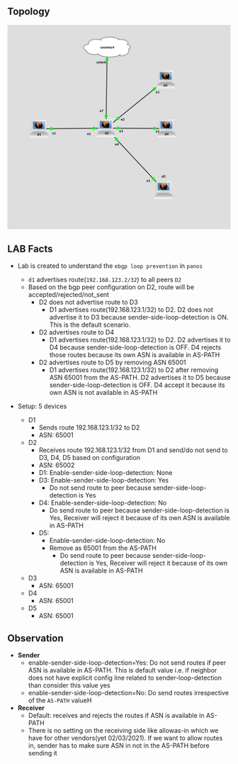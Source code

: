 ## Topology

![Topology](Topology.png)

## LAB Facts

- Lab is created to understand the `ebgp loop prevention` in `panos`

  - `d1` advertises route(`192.168.123.2/32`) to all peers `D2`
  - Based on the bgp peer configuration on D2, route will be accepted/rejected/not_sent
    - D2 does not advertise route to D3
      - D1 advertises route(192.168.123.1/32) to D2. D2 does not advertise it to D3 because sender-side-loop-detection is ON. This is the default scenario.
    - D2 advertises route to D4
      - D1 advertises route(192.168.123.1/32) to D2. D2 advertises it to D4 because sender-side-loop-detection is OFF. D4 rejects those routes because its own ASN is available in AS-PATH
    - D2 advertises route to D5 by removing ASN 65001
      - D1 advertises route(192.168.123.1/32) to D2 after removing ASN 65001 from the AS-PATH. D2 advertises it to D5 because sender-side-loop-detection is OFF. D4 accept it because its own ASN is not available in AS-PATH

- Setup: 5 devices
  - D1
    - Sends route 192.168.123.1/32 to D2
    - ASN: 65001
  - D2
    - Receives route 192.168.123.1/32 from D1 and send/do not send to D3, D4, D5 based on configuration
    - ASN: 65002
    - D1: Enable-sender-side-loop-detection: None
    - D3: Enable-sender-side-loop-detection: Yes
      - Do not send route to peer because sender-side-loop-detection is Yes
    - D4: Enable-sender-side-loop-detection: No
      - Do send route to peer because sender-side-loop-detection is Yes, Receiver will reject it because of its own ASN is available in AS-PATH
    - D5:
      - Enable-sender-side-loop-detection: No
      - Remove as 65001 from the AS-PATH
        - Do send route to peer because sender-side-loop-detection is Yes, Receiver will reject it because of its own ASN is available in AS-PATH
  - D3
    - ASN: 65001
  - D4
    - ASN: 65001
  - D5
    - ASN: 65001

## Observation

- **Sender**
  - enable-sender-side-loop-detection=Yes: Do not send routes if peer ASN is available in AS-PATH. This is default value i.e. if neighbor does not have explicit config line related to sender-loop-detection than consider this value yes
  - enable-sender-side-loop-detection=No: Do send routes irrespective of the `AS-PATH` valueH
- **Receiver**
  - Default: receives and rejects the routes if ASN is available in AS-PATH
  - There is no setting on the receiving side like allowas-in which we have for other vendors(yet 02/03/2021). If we want to allow routes in, sender has to make sure ASN in not in the AS-PATH before sending it
